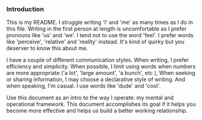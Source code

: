 ### Introduction

This is my README. I struggle writing 'I' and 'me' as many times as I do in this file. Writing in the first person at length is uncomfortable as I prefer pronouns like 'us' and 'we'. I tend not to use the word 'feel'. I prefer words like 'perceive', 'relative' and 'reality' instead. It's kind of quirky but you deserver to know this about me.

I have a couple of different communication styles. When writing, I prefer efficiency and simplicity. When possible, I limit using words when numbers are more appropriate ('a lot', 'large amount', 'a bunch', etc ), When seeking or sharing information, I may choose a declarative style of writing. And when speaking, I'm casual. I use words like 'dude' and 'cool'.   

Use this document as an intro to the way I operate: my mental and operational framework.  This document accomplishes its goal if it helps you become more effective and helps us build a better working relationship.






